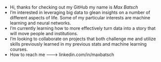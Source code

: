 - Hi, thanks for checking out my GitHub my name is *Max Batsch*
- I’m interested in leveraging big data to glean insights on a number of different aspects of life. Some of my particular interests are machine learning and neural networks. 
- I’m currently learning how to more effectively turn data into a story that will move people and institutions.
- I’m looking to collaborate on projects that both challenge me and utilize skills previously learned in my previous stats and machine learning courses.
- How to reach me ---> linkedin.com/in/maxbatsch

<!---
dayduh/dayduh is a ✨ special ✨ repository because its `README.md` (this file) appears on your GitHub profile.
You can click the Preview link to take a look at your changes.
--->

